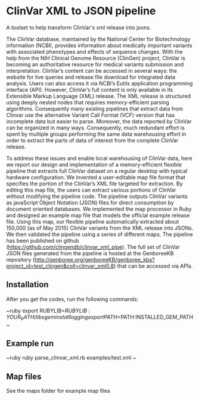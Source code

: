 # ClinVar XML to JSON pipelineA toolset to help transform ClinVar's xml release into jsons.The ClinVar database, maintained by the National Center for Biotechnology information (NCBI), provides information about medically important variants with associated phenotypes and effects of sequence changes. With the help from the NIH Clinical Genome Resource (ClinGen) project, ClinVar is becoming an authoritative resource for medical variants submission and interpretation. ClinVar’s content can be accessed in several ways: the website for live queries and release file download for integrated data analysis. Users can also access it via NCBI’s Eutils application programming interface (API). However, ClinVar’s full content is only available in its Extensible Markup Language (XML) release. The XML release is structured using deeply nested nodes that requires memory-efficient parsing algorithms. Consequently many existing pipelines that extract data from Clinvar use the alternative Variant Call Format (VCF) version that has incomplete data but easier to parse. Moreover, the data reported by ClinVar can be organized in many ways. Consequently, much redundant effort is spent by multiple groups performing the same data warehousing effort in order to extract the parts of data of interest from the complete ClinVar release.  To address these issues and enable local warehousing of ClinVar data, here we report our design and implementation of a memory-efficient flexible pipeline that extracts full ClinVar dataset on a regular desktop with typical hardware configuration. We invented a user-editable map file format that specifies the portion of the ClinVar’s XML file targeted for extraction. By editing this map file, the users can extract various portions of ClinVar without modifying the pipeline code. The pipeline outputs ClinVar variants as javaScript Object Notation (JSON) files for direct consumption by document oriented databases. We implemented the map processor in Ruby and designed an example map file that models the official example release file. Using this map, our flexible pipeline automatically extracted about 150,000 (as of May 2015) ClinVar variants from the XML release into JSONs.  We then validated the pipeline using a series of different maps. The pipeline has been published on github (https://github.com/clingendb/clinvar_xml_pipe). The full set of ClinVar JSON files generated from the pipeline is hosted at the GenboreeKB repository (http://genboree.org/genboreeKB/genboree_kbs?project_id=test_clingen&coll=clinvar_xml0.8) that can be accessed via APIs.## InstallationAfter you get the codes, run the following commands:~rubyexport RUBYLIB=$RUBYLIB:YOUR_PATH/libsgem install loggingexport PATH=$PATH:INSTALLED_GEM_PATH~## Example run~rubyruby parse_clinvar_xml.rb examples/test.xml~## Map filesSee the maps folder for example map files